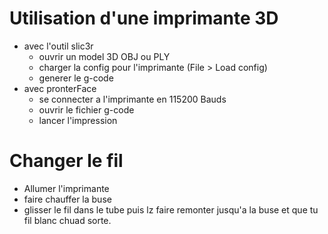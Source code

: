 
# Utilisation d'une imprimante 3D

- avec l'outil slic3r 
  - ouvrir un model 3D OBJ ou PLY
  - charger la config pour l'imprimante (File > Load config)
  - generer le g-code
- avec pronterFace 
  - se connecter a l'imprimante en 115200 Bauds
  - ouvrir le fichier g-code
  - lancer l'impression



# Changer le fil 

- Allumer l'imprimante
- faire chauffer la buse
- glisser le fil dans le tube puis lz faire remonter jusqu'a la buse et que tu fil blanc chuad sorte.

